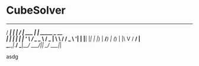 # CubeSolver
  ____      _          ____        _                 
  / ___|   _| |__   ___/ ___|  ___ | |_   _____ _ __  
 | |  | | | | '_ \ / _ \___ \ / _ \| \ \ / / _ \ '__| 
 | |__| |_| | |_) |  __/___) | (_) | |\ V /  __/ |    
  \____\__,_|_.__/ \___|____/ \___/|_| \_/ \___|_|     


asdg
                                                      

